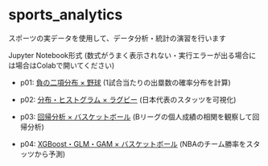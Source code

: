 # sports_analytics
スポーツの実データを使用して、データ分析・統計の演習を行います


Jupyter Notebook形式 (数式がうまく表示されない・実行エラーが出る場合には場合はColabで開いてください)

- p01: [負の二項分布 × 野球](https://github.com/at19990/sports_analytics/blob/master/p01-negative_binomial_distribution-baseball.ipynb) (1試合当たりの出塁数の確率分布を計算)

- p02: [分布・ヒストグラム × ラグビー](https://github.com/at19990/sports_analytics/blob/master/p02-histogram-rugby.ipynb) (日本代表のスタッツを可視化)

- p03: [回帰分析 × バスケットボール](https://github.com/at19990/sports_analytics/blob/master/p03-regression-basketball.ipynb) (Bリーグの個人成績の相関を観察して回帰分析)

- p04: [XGBoost・GLM・GAM × バスケットボール](https://github.com/at19990/sports_analytics/blob/master/p04-xgb_glm_gam-basketball.ipynb) (NBAのチーム勝率をスタッツから予測)
